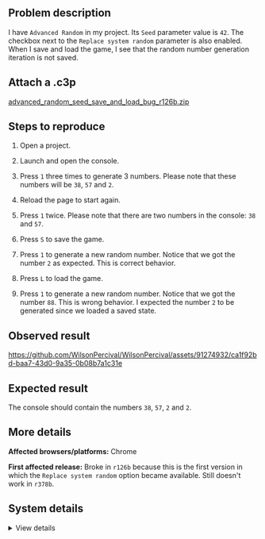 ## Problem description

I have `Advanced Random` in my project. Its `Seed` parameter value is `42`. The checkbox next to the `Replace system random` parameter is also enabled. When I save and load the game, I see that the random number generation iteration is not saved.

## Attach a .c3p

[advanced_random_seed_save_and_load_bug_r126b.zip](https://github.com/WilsonPercival/WilsonPercival/files/14234939/advanced_random_seed_save_and_load_bug_r126b.zip)

## Steps to reproduce

1. Open a project.
2. Launch and open the console.
3. Press `1` three times to generate 3 numbers. Please note that these numbers will be `38`, `57` and `2`.
4. Reload the page to start again.


5. Press `1` twice. Please note that there are two numbers in the console: `38` and `57`.
6. Press `S` to save the game.
7. Press `1` to generate a new random number. Notice that we got the number `2` as expected. This is correct behavior.
8. Press `L` to load the game.
9. Press `1` to generate a new random number. Notice that we got the number `88`. This is wrong behavior. I expected the number `2` to be generated since we loaded a saved state.

## Observed result

https://github.com/WilsonPercival/WilsonPercival/assets/91274932/ca1f92bd-baa7-43d0-9a35-0b08b7a1c31e

## Expected result

The console should contain the numbers `38`, `57`, `2` and `2`.

## More details



**Affected browsers/platforms:** Chrome

**First affected release:** Broke in `r126b` because this is the first version in which the `Replace system random` option became available. Still doesn't work in `r378b`.

## System details

<details><summary>View details</summary>

Platform information
Product: Construct 3 r378 (beta)
Browser: Chrome 121.0.6167.140
Browser engine: Chromium
Context: browser
Operating system: Windows 11
Device type: desktop
Device pixel ratio: 1.5
Logical CPU cores: 16
Approx. device memory: 8 GB
User agent: Mozilla/5.0 (Windows NT 10.0; Win64; x64) AppleWebKit/537.36 (KHTML, like Gecko) Chrome/121.0.0.0 Safari/537.36
Language setting: en-US

Local storage
Storage quota (approx): 283 gb
Storage usage (approx): 2.5 gb (0.9%)
Persistant storage: Yes

Browser support notes
This list contains missing features that are not required, but could improve performance or user experience if supported.

Nothing is missing. Everything is OK!
WebGL information
Version string: WebGL 2.0 (OpenGL ES 3.0 Chromium)
Numeric version: 2
Supports NPOT textures: yes
Supports GPU profiling: no
Supports highp precision: yes
Vendor: Google Inc. (AMD)
Renderer: ANGLE (AMD, AMD Radeon(TM) Graphics (0x00001638) Direct3D11 vs_5_0 ps_5_0, D3D11)
Major performance caveat: no
Maximum texture size: 16384
Point size range: 1 to 1024
Extensions:

EXT_color_buffer_float
EXT_color_buffer_half_float
EXT_depth_clamp
EXT_disjoint_timer_query_webgl2
EXT_float_blend
EXT_texture_compression_bptc
EXT_texture_compression_rgtc
EXT_texture_filter_anisotropic
EXT_texture_norm16
KHR_parallel_shader_compile
OES_draw_buffers_indexed
OES_texture_float_linear
OVR_multiview2
WEBGL_clip_cull_distance
WEBGL_compressed_texture_s3tc
WEBGL_compressed_texture_s3tc_srgb
WEBGL_debug_renderer_info
WEBGL_debug_shaders
WEBGL_lose_context
WEBGL_multi_draw
WEBGL_polygon_mode
WEBGL_provoking_vertex
Audio information
System sample rate: 48000 Hz
Output channels: 2
Output interpretation: speakers
Supported decode formats:

WebM Opus (audio/webm;codecs=opus)
WebM Vorbis (audio/webm;codecs=vorbis)
MPEG-4 Opus (audio/mp4;codecs=opus)
MPEG-4 AAC (audio/mp4;codecs=mp4a.40.2)
MP3 (audio/mpeg)
FLAC (audio/flac)
PCM WAV (audio/wav;codecs=1)
Supported encode formats:

WebM Opus (audio/webm;codecs=opus)
Video information
Supported decode formats:

WebM AV1 (video/webm;codecs=av01.0.00M.08)
WebM VP9 (video/webm;codecs=vp9)
WebM VP8 (video/webm;codecs=vp8)
MPEG-4 AV1 (video/mp4;codecs=av01.0.00M.08)
MPEG-4 H.265 (video/mp4;codecs=hev1.1.2.L93.B0)
MPEG-4 H.264 (video/mp4;codecs=avc1.420034)
Supported encode formats:

WebM AV1 (video/webm;codecs=av01.0.00M.08)
WebM VP9 (video/webm;codecs=vp9)
WebM VP8 (video/webm;codecs=vp8)
WebM H.264 (video/webm;codecs=avc1.420034)

</details>
